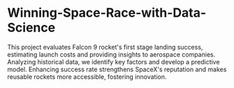 # Winning-Space-Race-with-Data-Science
This project evaluates Falcon 9 rocket's first stage landing success, estimating launch costs and providing insights to aerospace companies. Analyzing historical data, we identify key factors and develop a predictive model. Enhancing success rate strengthens SpaceX's reputation and makes reusable rockets more accessible, fostering innovation.
